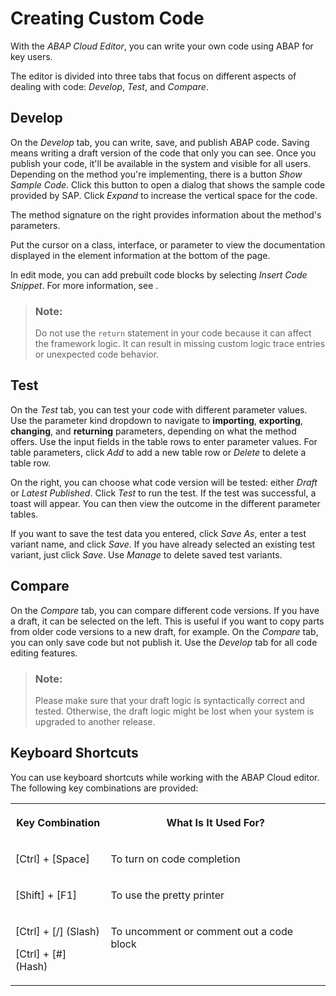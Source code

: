 <!-- loio8f62c414203546faa96542ad723f932e -->

# Creating Custom Code

With the *ABAP Cloud Editor*, you can write your own code using ABAP for key users.

The editor is divided into three tabs that focus on different aspects of dealing with code: *Develop*, *Test*, and *Compare*.



<a name="loio8f62c414203546faa96542ad723f932e__section_pwx_ls2_4vb"/>

## Develop

On the *Develop* tab, you can write, save, and publish ABAP code. Saving means writing a draft version of the code that only you can see. Once you publish your code, it'll be available in the system and visible for all users. Depending on the method you're implementing, there is a button *Show Sample Code*. Click this button to open a dialog that shows the sample code provided by SAP. Click *Expand* to increase the vertical space for the code.

The method signature on the right provides information about the method's parameters.

Put the cursor on a class, interface, or parameter to view the documentation displayed in the element information at the bottom of the page.

In edit mode, you can add prebuilt code blocks by selecting *Insert Code Snippet*. For more information, see  <?sap-ot O2O class="- topic/xref " href="614b05a6962a4859a49d2839530dac72.xml" text="" desc="" xtrc="xref:1" xtrf="file:/home/builder/src/dita-all/jjq1673438782153/loio2080d0faf9d84ce6aa14caa4caa32935_en-US/src/content/localization/en-us/8f62c414203546faa96542ad723f932e.xml" ?> .

> ### Note:  
> Do not use the `return` statement in your code because it can affect the framework logic. It can result in missing custom logic trace entries or unexpected code behavior.



<a name="loio8f62c414203546faa96542ad723f932e__section_orr_1t2_4vb"/>

## Test

On the *Test* tab, you can test your code with different parameter values. Use the parameter kind dropdown to navigate to **importing**, **exporting**, **changing**, and **returning** parameters, depending on what the method offers. Use the input fields in the table rows to enter parameter values. For table parameters, click *Add* to add a new table row or *Delete* to delete a table row.

On the right, you can choose what code version will be tested: either *Draft* or *Latest Published*. Click *Test* to run the test. If the test was successful, a toast will appear. You can then view the outcome in the different parameter tables.

If you want to save the test data you entered, click *Save As*, enter a test variant name, and click *Save*. If you have already selected an existing test variant, just click *Save*. Use *Manage* to delete saved test variants.



<a name="loio8f62c414203546faa96542ad723f932e__section_jbr_yt2_4vb"/>

## Compare

On the *Compare* tab, you can compare different code versions. If you have a draft, it can be selected on the left. This is useful if you want to copy parts from older code versions to a new draft, for example. On the *Compare* tab, you can only save code but not publish it. Use the *Develop* tab for all code editing features.

> ### Note:  
> Please make sure that your draft logic is syntactically correct and tested. Otherwise, the draft logic might be lost when your system is upgraded to another release.



<a name="loio8f62c414203546faa96542ad723f932e__section_qr5_p3t_cwb"/>

## Keyboard Shortcuts

You can use keyboard shortcuts while working with the ABAP Cloud editor. The following key combinations are provided:


<table>
<tr>
<th valign="top">

Key Combination

</th>
<th valign="top">

What Is It Used For?

</th>
</tr>
<tr>
<td valign="top">

[Ctrl\] + [Space\]  

</td>
<td valign="top">

To turn on code completion

</td>
</tr>
<tr>
<td valign="top">

[Shift\] + [F1\]  

</td>
<td valign="top">

To use the pretty printer

</td>
</tr>
<tr>
<td valign="top">

[Ctrl\] + [/\] \(Slash\)

[Ctrl\] + [\#\] \(Hash\)

</td>
<td valign="top">

To uncomment or comment out a code block

</td>
</tr>
</table>

